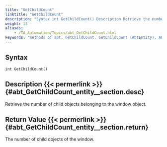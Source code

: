 ```yaml
--- 
title: "GetChildCount"
linktitle: "GetChildCount"
description: "Syntax int GetChildCount() Description Retrieve the number of child objects belonging to the window object. Return Value The number of child objects of the window."
weight: 13
aliases: 
    - /TA_Automation/Topics/abt_GetChildCount.html
keywords: "methods of abt, GetChildCount, GetChildCount (AbtEntity), AbtEntity, number of child objects of window, how many child objects of window, count of child objects in window"
---
```


## Syntax

`int GetChildCount()`

## Description {{< permerlink >}} {#abt_GetChildCount_entity__section.desc} 

Retrieve the number of child objects belonging to the window object.

## Return Value {{< permerlink >}} {#abt_GetChildCount_entity__section.return} 

The number of child objects of the window.





